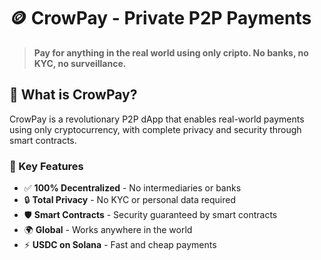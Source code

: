 # 🪙 CrowPay - Private P2P Payments

> **Pay for anything in the real world using only cripto. No banks, no KYC, no surveillance.**

## 🌟 What is CrowPay?

CrowPay is a revolutionary P2P dApp that enables real-world payments using only cryptocurrency, with complete privacy and security through smart contracts.

### 🔑 Key Features

- ✅ **100% Decentralized** - No intermediaries or banks
- 🔒 **Total Privacy** - No KYC or personal data required
- 🛡️ **Smart Contracts** - Security guaranteed by smart contracts
- 🌍 **Global** - Works anywhere in the world
- ⚡ **USDC on Solana** - Fast and cheap payments